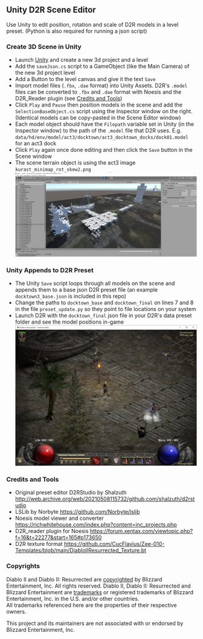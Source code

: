 ## Unity D2R Scene Editor
Use Unity to edit position, rotation and scale of D2R models in a level preset. (Python is also required for running a json script)


### Create 3D Scene in Unity
- Launch [Unity](https://store.unity.com/download-nuo) and create a new 3d project and a level
- Add the `saveJson.cs` script to a GameObject (like the Main Camera) of the new 3d project level
- Add a Button to the level canvas and give it the text `Save`
- Import model files (`.fbx`, `.dae` format) into Unity Assets. D2R's `.model` files can be converted to `.fbx` and `.dae` format with Noesis and the D2R_Reader plugin (see [Credits and Tools](#credits-and-tools))
- Click `Play` and `Pause` then position models in the scene and add the `SelectionBaseObject.cs` script using the Inspector window on the right. (Identical models can be copy-pasted in the Scene Editor window)
- Each model object should have the `Filepath` variable set in Unity (in the Inspector window) to the path of the `.model` file that D2R uses. E.g. `data/hd/env/model/act3/docktown/act3_docktown_docks/dock01.model` for an act3 dock
- Click `Play` again once done editing and then click the `Save` button in the Scene window
- The scene terrain object is using the act3 image `kurast_minimap_rot_skew2.png`
![Unity docktown scene](./images/act3town_unity_scene.jpg)


### Unity Appends to D2R Preset
- The Unity `Save` script loops through all models on the scene and appends them to a base json D2R preset file (an example `docktown3_base.json` is included in this repo)
- Change the paths to `docktown_base` and `docktown_final` on lines 7 and 8 in the file `preset_update.py` so they point to file locations on your system
- Launch D2R with the `docktown_final` json file in your D2R's data preset folder and see the model positions in-game
![Docktown in game](./images/act3town_preset_ingame.jpg)


### Credits and Tools
- Original preset editor D2RStudio by Shalzuth http://web.archive.org/web/20210508115732/github.com/shalzuth/d2rstudio
- LSLib by Norbyte https://github.com/Norbyte/lslib
- Noesis model viewer and converter https://richwhitehouse.com/index.php?content=inc_projects.php
- D2R_reader plugin for Noesis https://forum.xentax.com/viewtopic.php?f=16&t=22277&start=165#p173650
- D2R texture format https://github.com/CucFlavius/Zee-010-Templates/blob/main/DiabloIIResurrected_Texture.bt


### Copyrights
Diablo II and Diablo II: Resurrected are [copyrighted](https://www.blizzard.com/en-us/legal/9c9cb70b-d1ed-4e17-998a-16c6df46be7b/copyright-notices) by Blizzard Entertainment, Inc. All rights reserved. Diablo II, Diablo II: Resurrected and Blizzard Entertainment are [trademarks](https://www.blizzard.com/en-us/legal/9c9cb70b-d1ed-4e17-998a-16c6df46be7b/copyright-notices) or registered trademarks of Blizzard Entertainment, Inc. in the U.S. and/or other countries.  
All trademarks referenced here are the properties of their respective owners.

This project and its maintainers are not associated with or endorsed by Blizzard Entertainment, Inc.
